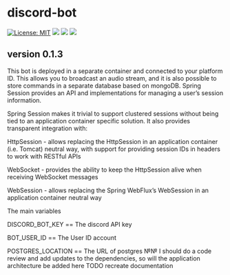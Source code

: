 # discord-bot


 [![License: MIT](https://img.shields.io/badge/License-MIT-yellow.svg)](https://opensource.org/licenses/MIT) <a alt="Java">
        <img src="https://img.shields.io/badge/Java-v17-orange.svg" />
    </a>    <a alt="Docker">
        <img src="https://img.shields.io/badge/Docker-v19-yellowgreen.svg" />
    </a>  <a alt="Bootstrap">
        <img src="https://img.shields.io/badge/Bootstrap-v4.0.0-yellowgreen.svg">
    </a>
    



## version 0.1.3

This bot is deployed in a separate container and connected to your platform ID. This allows you to broadcast an audio stream, and it is also possible to store commands in a separate database based on mongoDB. Spring Session provides an API and implementations for managing a user’s session information.

Spring Session makes it trivial to support clustered sessions without being tied to an application container specific solution. It also provides transparent integration with:

HttpSession - allows replacing the HttpSession in an application container (i.e. Tomcat) neutral way, with support for providing session IDs in headers to work with RESTful APIs

WebSocket - provides the ability to keep the HttpSession alive when receiving WebSocket messages

WebSession - allows replacing the Spring WebFlux’s WebSession in an application container neutral way

The main variables

DISCORD_BOT_KEY	== The discord API key

BOT_USER_ID == The User ID account 

POSTGRES_LOCATION == The URL of postgres 
№№
I should do a code review and add updates to the dependencies, so will the application architecture be added here
TODO recreate documentation
